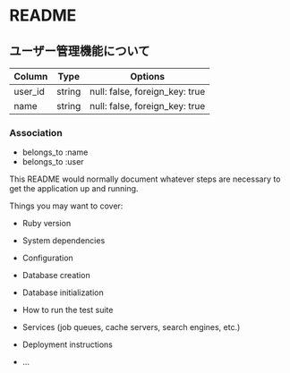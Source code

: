 # README
## ユーザー管理機能について

|Column|Type|Options|
|------|----|-------|
|user_id|string|null: false, foreign_key: true|
|name|string|null: false, foreign_key: true|

### Association
- belongs_to :name
- belongs_to :user

This README would normally document whatever steps are necessary to get the
application up and running.

Things you may want to cover:

* Ruby version

* System dependencies

* Configuration

* Database creation

* Database initialization

* How to run the test suite

* Services (job queues, cache servers, search engines, etc.)

* Deployment instructions

* ...
